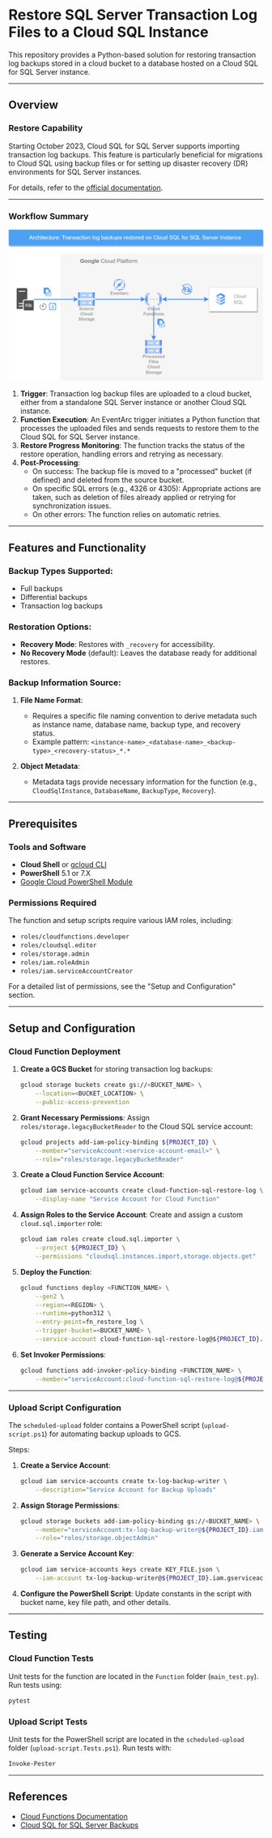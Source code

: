 # Restore SQL Server Transaction Log Files to a Cloud SQL Instance

This repository provides a Python-based solution for restoring transaction log backups stored in a cloud bucket to a database hosted on a Cloud SQL for SQL Server instance.

---

## Overview

### Restore Capability

Starting October 2023, Cloud SQL for SQL Server supports importing transaction log backups. This feature is particularly beneficial for migrations to Cloud SQL using backup files or for setting up disaster recovery (DR) environments for SQL Server instances.

For details, refer to the [official documentation](https://cloud.google.com/sql/docs/sqlserver/import-export/import-export-bak#import_transaction_log_backups).

---

### Workflow Summary

![Workflow Diagram](tlog-restore-cloudsql.png)

1. **Trigger**: Transaction log backup files are uploaded to a cloud bucket, either from a standalone SQL Server instance or another Cloud SQL instance.
2. **Function Execution**: An EventArc trigger initiates a Python function that processes the uploaded files and sends requests to restore them to the Cloud SQL for SQL Server instance.
3. **Restore Progress Monitoring**: The function tracks the status of the restore operation, handling errors and retrying as necessary.
4. **Post-Processing**:
   - On success: The backup file is moved to a "processed" bucket (if defined) and deleted from the source bucket.
   - On specific SQL errors (e.g., 4326 or 4305): Appropriate actions are taken, such as deletion of files already applied or retrying for synchronization issues.
   - On other errors: The function relies on automatic retries.

---

## Features and Functionality

### Backup Types Supported:
- Full backups
- Differential backups
- Transaction log backups

### Restoration Options:
- **Recovery Mode**: Restores with `_recovery` for accessibility.
- **No Recovery Mode** (default): Leaves the database ready for additional restores.

### Backup Information Source:
1. **File Name Format**:
   - Requires a specific file naming convention to derive metadata such as instance name, database name, backup type, and recovery status.
   - Example pattern: `<instance-name>_<database-name>_<backup-type>_<recovery-status>_*.*`

2. **Object Metadata**:
   - Metadata tags provide necessary information for the function (e.g., `CloudSqlInstance`, `DatabaseName`, `BackupType`, `Recovery`).

---

## Prerequisites

### Tools and Software
- **Cloud Shell** or [gcloud CLI](https://cloud.google.com/sdk/gcloud#download_and_install_the)
- **PowerShell** 5.1 or 7.X
- [Google Cloud PowerShell Module](https://cloud.google.com/tools/powershell/docs/quickstart)

### Permissions Required
The function and setup scripts require various IAM roles, including:
- `roles/cloudfunctions.developer`
- `roles/cloudsql.editor`
- `roles/storage.admin`
- `roles/iam.roleAdmin`
- `roles/iam.serviceAccountCreator`

For a detailed list of permissions, see the "Setup and Configuration" section.

---

## Setup and Configuration

### Cloud Function Deployment

1. **Create a GCS Bucket** for storing transaction log backups:
   ```bash
   gcloud storage buckets create gs://<BUCKET_NAME> \
       --location=<BUCKET_LOCATION> \
       --public-access-prevention
   ```

2. **Grant Necessary Permissions**:
   Assign `roles/storage.legacyBucketReader` to the Cloud SQL service account:
   ```bash
   gcloud projects add-iam-policy-binding ${PROJECT_ID} \
       --member="serviceAccount:<service-account-email>" \
       --role="roles/storage.legacyBucketReader"
   ```

3. **Create a Cloud Function Service Account**:
   ```bash
   gcloud iam service-accounts create cloud-function-sql-restore-log \
       --display-name "Service Account for Cloud Function"
   ```

4. **Assign Roles to the Service Account**:
   Create and assign a custom `cloud.sql.importer` role:
   ```bash
   gcloud iam roles create cloud.sql.importer \
       --project ${PROJECT_ID} \
       --permissions "cloudsql.instances.import,storage.objects.get"
   ```

5. **Deploy the Function**:
   ```bash
   gcloud functions deploy <FUNCTION_NAME> \
       --gen2 \
       --region=<REGION> \
       --runtime=python312 \
       --entry-point=fn_restore_log \
       --trigger-bucket=<BUCKET_NAME> \
       --service-account cloud-function-sql-restore-log@${PROJECT_ID}.iam.gserviceaccount.com
   ```

6. **Set Invoker Permissions**:
   ```bash
   gcloud functions add-invoker-policy-binding <FUNCTION_NAME> \
       --member="serviceAccount:cloud-function-sql-restore-log@${PROJECT_ID}.iam.gserviceaccount.com"
   ```

---

### Upload Script Configuration

The `scheduled-upload` folder contains a PowerShell script (`upload-script.ps1`) for automating backup uploads to GCS.

Steps:
1. **Create a Service Account**:
   ```bash
   gcloud iam service-accounts create tx-log-backup-writer \
       --description="Service Account for Backup Uploads"
   ```

2. **Assign Storage Permissions**:
   ```bash
   gcloud storage buckets add-iam-policy-binding gs://<BUCKET_NAME> \
       --member="serviceAccount:tx-log-backup-writer@${PROJECT_ID}.iam.gserviceaccount.com" \
       --role="roles/storage.objectAdmin"
   ```

3. **Generate a Service Account Key**:
   ```bash
   gcloud iam service-accounts keys create KEY_FILE.json \
       --iam-account tx-log-backup-writer@${PROJECT_ID}.iam.gserviceaccount.com
   ```

4. **Configure the PowerShell Script**:
   Update constants in the script with bucket name, key file path, and other details.

---

## Testing

### Cloud Function Tests
Unit tests for the function are located in the `Function` folder (`main_test.py`). Run tests using:
```bash
pytest
```

### Upload Script Tests
Unit tests for the PowerShell script are located in the `scheduled-upload` folder (`upload-script.Tests.ps1`). Run tests with:
```powershell
Invoke-Pester
```

---

## References
- [Cloud Functions Documentation](https://cloud.google.com/functions/docs)
- [Cloud SQL for SQL Server Backups](https://cloud.google.com/sql/docs/sqlserver/import-export/import-export-bak)